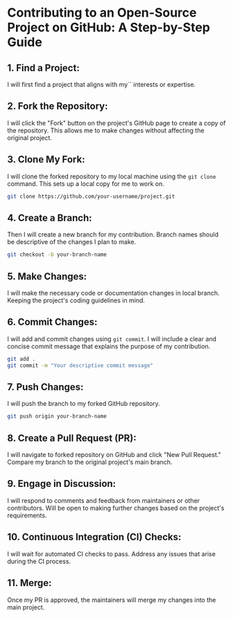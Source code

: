 
# Contributing to an Open-Source Project on GitHub: A Step-by-Step Guide


## 1. Find a Project:

I will first find a project that aligns with my`` interests or expertise. 

## 2. Fork the Repository:

I will click the "Fork" button on the project's GitHub page to create a copy of the repository. This allows me to make changes without affecting the original project.

## 3. Clone My Fork:

I will clone the forked repository to my local machine using the `git clone` command. This sets up a local copy for me to work on.

```bash
git clone https://github.com/your-username/project.git
```

## 4. Create a Branch:

Then I will create a new branch for my contribution. Branch names should be descriptive of the changes I plan to make.

```bash
git checkout -b your-branch-name
```

## 5. Make Changes:

I will make the necessary code or documentation changes in local branch. Keeping the project's coding guidelines in mind.

## 6. Commit Changes:

I will add and commit changes using `git commit`. I will include a clear and concise commit message that explains the purpose of my contribution.

```bash
git add .
git commit -m "Your descriptive commit message"
```

## 7. Push Changes:

I will push the branch to my forked GitHub repository.

```bash
git push origin your-branch-name
```

## 8. Create a Pull Request (PR):

I will navigate to forked repository on GitHub and click "New Pull Request." Compare my branch to the original project's main branch. 

## 9. Engage in Discussion:

I will respond to comments and feedback from maintainers or other contributors. Will be open to making further changes based on the project's requirements.

## 10. Continuous Integration (CI) Checks:

I will wait for automated CI checks to pass. Address any issues that arise during the CI process.

## 11. Merge:

Once my PR is approved, the maintainers will merge my changes into the main project. 